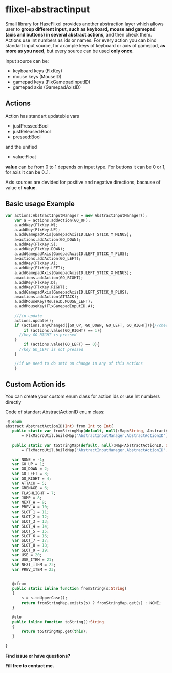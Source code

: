 # flixel-abstractinput

Small library for HaxeFlixel provides another abstraction layer which allows user to **group different input, such as keyboard, mouse and gamepad (axis and buttons) in several abstract actions**, and then check them. 
Actions use Int numbers as ids or names.
For every action you can bind standart input source, for axample keys of keyboard or axis of gamepad, **as more as you need**, but every source can be used **only once**.

Input source can be:
- keyboard keys (FlxKey)
- mouse keys (MouseID)
- gamepad keys (FlxGamepadInputID)
- gamepad axis (GamepadAxisID)

## Actions
Action has standart updateble vars 
- justPressed:Bool
- justReleased:Bool
- pressed:Bool

and the unified 
- value:Float 

**value** can be from 0 to 1 depends on input type. For buttons it can be 0 or 1, for axis it can be 0..1. 

Axis sources are devided for positive and negative directions, bacause of value of **value**.

## Basic usage Example
```haxe
var actions:AbstractInputManager = new AbstractInputManager();
	var a = actions.addAction(GO_UP);
	a.addKey(FlxKey.W);
	a.addKey(FlxKey.UP);
	a.addGamepadAxis(GamepadAxisID.LEFT_STICK_Y_MINUS);
	a=actions.addAction(GO_DOWN);
	a.addKey(FlxKey.S);
	a.addKey(FlxKey.DOWN);
	a.addGamepadAxis(GamepadAxisID.LEFT_STICK_Y_PLUS);
	a=actions.addAction(GO_LEFT);
	a.addKey(FlxKey.A);
	a.addKey(FlxKey.LEFT);
	a.addGamepadAxis(GamepadAxisID.LEFT_STICK_X_MINUS);
	a=actions.addAction(GO_RIGHT);
	a.addKey(FlxKey.D);
	a.addKey(FlxKey.RIGHT);
	a.addGamepadAxis(GamepadAxisID.LEFT_STICK_X_PLUS);
	a=actions.addAction(ATTACK);
	a.addMouseKey(MouseID.MOUSE_LEFT);
	a.addMouseKey(FlxGamepadInputID.A);
	
	///in update 	
	actions.update();
	if (actions.anyChanged([GO_UP, GO_DOWN, GO_LEFT, GO_RIGHT])){//check if any of GO_UP, GO_DOWN, GO_LEFT, GO_RIGHT was changed
		if (actions.value(GO_RIGHT) == 1){ 
      //key GO_RIGHT is pressed
    }
 		if (actions.value(GO_LEFT) == 0){ 
      //key GO_LEFT is not pressed
    }

    //if we need to do smth on change in any of this actions
	}
  ```
  
  ## Custom Action ids
  
  You can create your custom enum class for action ids or use Int numbers directly
  
  Code of standart AbstractActionID enum class:
  
 ```haxe 
  @:enum
abstract AbstractActionID(Int) from Int to Int{
	public static var fromStringMap(default, null):Map<String, AbstractActionID>
		= FlxMacroUtil.buildMap("AbstractInputManager.AbstractActionID");
		
	public static var toStringMap(default, null):Map<AbstractActionID, String>
		= FlxMacroUtil.buildMap("AbstractInputManager.AbstractActionID", true);

	var NONE = -1;	
	var GO_UP = 1;
	var GO_DOWN = 2;
	var GO_LEFT = 3;
	var GO_RIGHT = 4;
	var ATTACK = 5;
	var GRENAGE = 6;
	var FLASHLIGHT = 7;
	var JUMP = 8;
	var NEXT_W = 9;
	var PREV_W = 10;
	var SLOT_1 = 11;
	var SLOT_2 = 12;
	var SLOT_3 = 13;
	var SLOT_4 = 14;
	var SLOT_5 = 15;
	var SLOT_6 = 16;
	var SLOT_7 = 17;
	var SLOT_8 = 18;
	var SLOT_9 = 19;
	var USE = 20;
	var USE_ITEM = 21;
	var NEXT_ITEM = 22;
	var PREV_ITEM = 23;
	
	
	@:from
	public static inline function fromString(s:String)
	{
		s = s.toUpperCase();
		return fromStringMap.exists(s) ? fromStringMap.get(s) : NONE;
	}
	
	@:to
	public inline function toString():String
	{
		return toStringMap.get(this);
	}	
		
}
```

**Find issue or have questions?**

**Fill free to contact me.**
